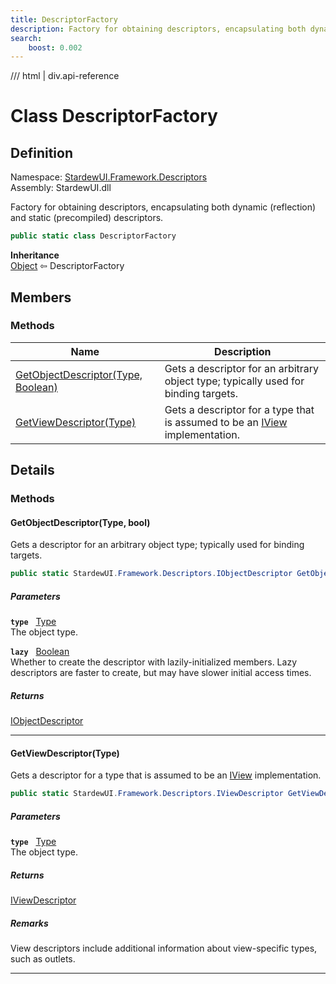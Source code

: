 ```yaml
---
title: DescriptorFactory
description: Factory for obtaining descriptors, encapsulating both dynamic (reflection) and static (precompiled) descriptors.
search:
    boost: 0.002
---
```


<link rel="stylesheet" href="/StardewUI/stylesheets/reference.css" />

/// html | div.api-reference

# Class DescriptorFactory

## Definition

<div class="api-definition" markdown>

Namespace: [StardewUI.Framework.Descriptors](index.md)  
Assembly: StardewUI.dll  

</div>

Factory for obtaining descriptors, encapsulating both dynamic (reflection) and static (precompiled) descriptors.

```cs
public static class DescriptorFactory
```

**Inheritance**  
[Object](https://learn.microsoft.com/en-us/dotnet/api/system.object) ⇦ DescriptorFactory

## Members

### Methods

 | Name | Description |
| --- | --- |
| [GetObjectDescriptor(Type, Boolean)](#getobjectdescriptortype-bool) | Gets a descriptor for an arbitrary object type; typically used for binding targets. | 
| [GetViewDescriptor(Type)](#getviewdescriptortype) | Gets a descriptor for a type that is assumed to be an [IView](../../iview.md) implementation. | 

## Details

### Methods

#### GetObjectDescriptor(Type, bool)

Gets a descriptor for an arbitrary object type; typically used for binding targets.

```cs
public static StardewUI.Framework.Descriptors.IObjectDescriptor GetObjectDescriptor(System.Type type, bool lazy);
```

##### Parameters

**`type`** &nbsp; [Type](https://learn.microsoft.com/en-us/dotnet/api/system.type)  
The object type.

**`lazy`** &nbsp; [Boolean](https://learn.microsoft.com/en-us/dotnet/api/system.boolean)  
Whether to create the descriptor with lazily-initialized members. Lazy descriptors are faster to create, but may have slower initial access times.

##### Returns

[IObjectDescriptor](iobjectdescriptor.md)

-----

#### GetViewDescriptor(Type)

Gets a descriptor for a type that is assumed to be an [IView](../../iview.md) implementation.

```cs
public static StardewUI.Framework.Descriptors.IViewDescriptor GetViewDescriptor(System.Type type);
```

##### Parameters

**`type`** &nbsp; [Type](https://learn.microsoft.com/en-us/dotnet/api/system.type)  
The object type.

##### Returns

[IViewDescriptor](iviewdescriptor.md)

##### Remarks

View descriptors include additional information about view-specific types, such as outlets.

-----

